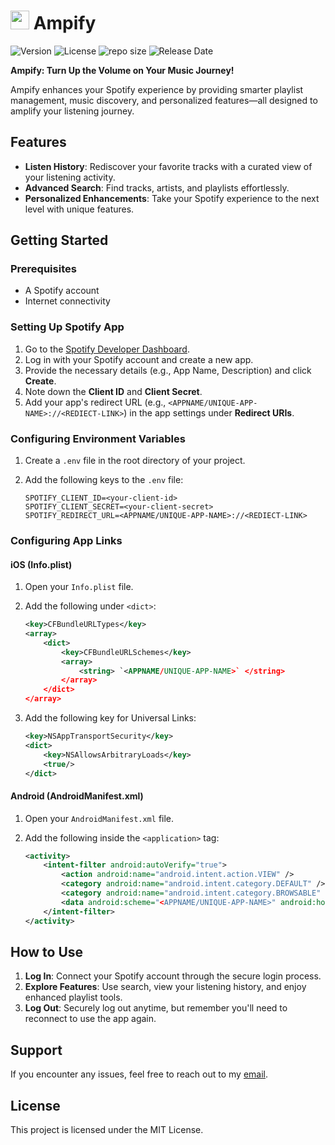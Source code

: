 # <img src="https://github.com/samanjhutty/ampify/blob/main/android/app/src/main/res/mipmap-hdpi/ic_launcher.png" width="30" height="30"> Ampify

![Version](https://img.shields.io/github/v/release/samanjhutty/ampify)
![License](https://img.shields.io/github/license/samanjhutty/ampify)
![repo size](https://img.shields.io/github/repo-size/samanjhutty/ampify)
![Release Date](https://img.shields.io/github/release-date/samanjhutty/ampify)

**Ampify: Turn Up the Volume on Your Music Journey!**

Ampify enhances your Spotify experience by providing smarter playlist management, music discovery, and personalized features—all designed to amplify your listening journey.

## Features

- **Listen History**: Rediscover your favorite tracks with a curated view of your listening activity.
- **Advanced Search**: Find tracks, artists, and playlists effortlessly.
- **Personalized Enhancements**: Take your Spotify experience to the next level with unique features.

## Getting Started

### Prerequisites

- A Spotify account
- Internet connectivity

### Setting Up Spotify App

1. Go to the [Spotify Developer Dashboard](https://developer.spotify.com/dashboard/).
2. Log in with your Spotify account and create a new app.
3. Provide the necessary details (e.g., App Name, Description) and click **Create**.
4. Note down the **Client ID** and **Client Secret**.
5. Add your app's redirect URL (e.g., `<APPNAME/UNIQUE-APP-NAME>://<REDIECT-LINK>`) in the app settings under **Redirect URIs**.

### Configuring Environment Variables

1. Create a `.env` file in the root directory of your project.
2. Add the following keys to the `.env` file:

   ```env
   SPOTIFY_CLIENT_ID=<your-client-id>
   SPOTIFY_CLIENT_SECRET=<your-client-secret>
   SPOTIFY_REDIRECT_URL=<APPNAME/UNIQUE-APP-NAME>://<REDIECT-LINK>
   ```

### Configuring App Links

#### iOS (Info.plist)

1. Open your `Info.plist` file.
2. Add the following under `<dict>`:

   ```xml
   <key>CFBundleURLTypes</key>
   <array>
       <dict>
           <key>CFBundleURLSchemes</key>
           <array>
               <string> `<APPNAME/UNIQUE-APP-NAME>` </string>
           </array>
       </dict>
   </array>
   ```

3. Add the following key for Universal Links:

   ```xml
   <key>NSAppTransportSecurity</key>
   <dict>
       <key>NSAllowsArbitraryLoads</key>
       <true/>
   </dict>
   ```

#### Android (AndroidManifest.xml)

1. Open your `AndroidManifest.xml` file.
2. Add the following inside the `<application>` tag:

   ```xml
   <activity>
       <intent-filter android:autoVerify="true">
           <action android:name="android.intent.action.VIEW" />
           <category android:name="android.intent.category.DEFAULT" />
           <category android:name="android.intent.category.BROWSABLE" />
           <data android:scheme="<APPNAME/UNIQUE-APP-NAME>" android:host="<REDIECT-LINK>" />
       </intent-filter>
   </activity>
   ```

## How to Use

1. **Log In**: Connect your Spotify account through the secure login process.
2. **Explore Features**: Use search, view your listening history, and enjoy enhanced playlist tools.
3. **Log Out**: Securely log out anytime, but remember you'll need to reconnect to use the app again.

## Support

If you encounter any issues, feel free to reach out to my [email](mailto:samandeep.flutterdev@gmail.com).

## License

This project is licensed under the MIT License.

